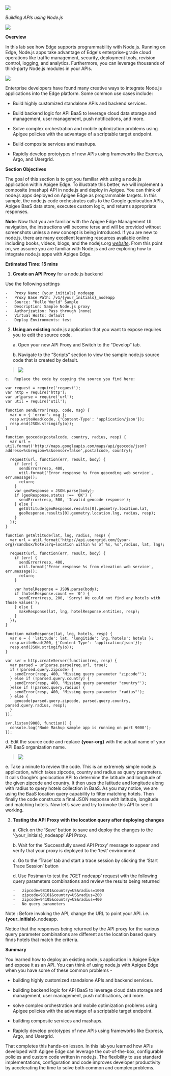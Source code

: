 ![](./media/image01.png)

*Building APIs using Node.js*

![](./media/image11.png)

**Overview**

In this lab see how Edge supports programmability with Node.js. Running
on Edge, Node.js apps take advantage of Edge's enterprise-grade cloud
operations like traffic management, security, deployment tools, revision
control, logging, and analytics. Furthermore, you can leverage thousands
of third-party Node.js modules in your APIs.

![](./media/image20.png)

Enterprise developers have found many creative ways to integrate Node.js
applications into the Edge platform. Some common use cases include:

-   Build highly customized standalone APIs and backend services.

-   Build backend logic for API BaaS to leverage cloud data storage and
    management, user management, push notifications, and more.

-   Solve complex orchestration and mobile optimization problems using
    Apigee policies with the advantage of a scriptable
    target endpoint.

-   Build composite services and mashups.

-   Rapidly develop prototypes of new APIs using frameworks like
    Express, Argo, and Usergrid.

**Section Objectives**

The goal of this section is to get you familiar with using a node.js
application within Apigee Edge. To illustrate this better, we will
implement a composite (mashup) API in node.js and deploy in Apigee. You
can think of node.js apps deployed on Apigee Edge as programmable
targets. In this sample, the node.js code orchestrates calls to the
Google geolocation APIs, Apigee BaaS data store, executes custom logic,
and returns appropriate responses.

**Note**: Now that you are familiar with the Apigee Edge Management UI
navigation, the instructions will become terse and will be provided
without screenshots unless a new concept is being introduced. If you are
new to node.js, there are many excellent learning resources available
online including books, videos, blogs, and the nodejs.org
[*website*](https://nodejs.org/en/). From this point on, we assume you
are familiar with Node.js and are exploring how to integrate node.js
apps with Apigee Edge.

**Estimated Time: 15 mins**

1)  **Create an API Proxy** for a node.js backend

Use the following settings

    -   Proxy Name: {your_initials}_nodeapp
    -   Proxy Base Path: /v1/{your_initials}_nodeapp
    -   Source: "Hello World" Sample
    -   Description: Sample Node.js proxy
    -   Authorization: Pass through (none)
    -   Virtual Hosts: default
    -   Deploy Environments: test

2)  **Using an existing** node.js application that you want to expose
    requires you to edit the source code.

    a.  Open your new API Proxy and Switch to the “Develop” tab.

    b.  Navigate to the “Scripts” section to view the sample node.js
        source code that is created by default.

> ![](./media/image27.png)

    c.  Replace the code by copying the source you find here:

  ```
  var request = require('request');
  var http = require('http');
  var urlparse = require('url');
  var util = require('util');

  function sendError(resp, code, msg) {
    var o = { 'error': msg };
    resp.writeHead(code, {'Content-Type': 'application/json'});
    resp.end(JSON.stringify(o));
  }

  function geocode(postalcode, country, radius, resp) {
    var url = util.format('http://maps.googleapis.com/maps/api/geocode/json?address=%s&region=%s&sensor=false',postalcode, country);

    request(url, function(err, result, body) {
      if (err) {
        sendError(resp, 400,
        util.format('Error response %s from geocoding web service', err.message));
        return;
      }
      var geoResponse = JSON.parse(body);
      if (geoResponse.status !== 'OK') {
        sendError(resp, 500, 'Invalid geocode response');
      } else {
        getAltitude(geoResponse.results[0].geometry.location.lat,
        geoResponse.results[0].geometry.location.lng, radius, resp);
      }
    });
  }

  function getAltitude(lat, lng, radius, resp) {
    var url = util.format('http://api.usergrid.com/{your-org}/sandbox/hotels?q=location within %s of %s, %s',radius, lat, lng);

    request(url, function(err, result, body) {
      if (err) {
        sendError(resp, 400,
        util.format('Error response %s from elevation web service', err.message));
        return;
      }

      var hotelResponse = JSON.parse(body);
      if (hotelResponse.count == '0') {
        sendError(resp, 200, 'Sorry! We could not find any hotels with those values');
      } else {
        makeResponse(lat, lng, hotelResponse.entities, resp);
      }
    });
  }

  function makeResponse(lat, lng, hotels, resp) {
    var o = { 'latitude': lat, 'longitide': lng,'hotels': hotels };
    resp.writeHead(200, {'Content-Type': 'application/json'});
    resp.end(JSON.stringify(o));
  }

  var svr = http.createServer(function(req, resp) {
    var parsed = urlparse.parse(req.url, true);
    if (!parsed.query.zipcode) {
      sendError(resp, 400, 'Missing query parameter "zipcode"');
    } else if (!parsed.query.country) {
      sendError(resp, 400, 'Missing query parameter "country"');
    }else if (!parsed.query.radius) {
      sendError(resp, 400, 'Missing query parameter "radius"');
    } else {
      geocode(parsed.query.zipcode, parsed.query.country, parsed.query.radius, resp);
    }
  });

  svr.listen(9000, function() {
    console.log('Node Mashup sample app is running on port 9000');
  });
  ```


  d.  Edit the source code and replace **{your-org}** with the actual name
      of your API BaaS organization name.

> ![](./media/image18.png)

  e.  Take a minute to review the code. This is an extremely simple
      node.js application, which takes zipcode, country and radius as
      query parameters. It calls Google’s geolocation API to determine
      the latitude and longitude of the given zipcode and country. It
      then uses the latitude and longitude along with radius to query
      hotels collection in BaaS. As you may notice, we are using the
      BaaS location query capability to filter matching hotels. Then
      finally the code constructs a final JSON response with latitude,
      longitude and matching hotels. Now let’s save and try to invoke
      this API to see it working.

<!-- -->

3)  **Testing the API Proxy with the location query after deploying changes**

    a.  Click on the ‘Save’ button to save and deploy the changes to the
        ‘{your_initials}_nodeapp’ API Proxy.

    b.  Wait for the ‘Successfully saved API Proxy’ message to appear
        and verify that your proxy is deployed to the ‘test’
        environment

    c.  Go to the ‘Trace’ tab and start a trace session by clicking the
        ‘Start Trace Session’ button

    d.  Use Postman to test the ‘/GET nodeapp’ request with the following
        query parameters combinations and review the results being
        returned

        -   zipcode=98101&country=US&radius=1000
        -   zipcode=98101&country=US&radius=200
        -   zipcode=94105&country=US&radius=400
        -   No query parameters

Note : Before invoking the API, change the URL to point your API.
i.e. **{your\_initials}**\_nodeapp.

Notice that the responses being returned by the API proxy for the
various query parameter combinations are different as the location
based query finds hotels that match the criteria.

**Summary**

You learned how to deploy an existing node.js application in Apigee Edge
and expose it as an API. You can think of using node.js with Apigee Edge
when you have some of these common problems -

-   building highly customized standalone APIs and backend services.

-   building backend logic for API BaaS to leverage cloud data storage
    and management, user management, push notifications, and more.

-   solve complex orchestration and mobile optimization problems using
    Apigee policies with the advantage of a scriptable
    target endpoint.

-   building composite services and mashups.

-   Rapidly develop prototypes of new APIs using frameworks like
    Express, Argo, and Usergrid.

That completes this hands-on lesson. In this lab you learned how APIs
developed with Apigee Edge can leverage the out-of-the-box, configurable
policies and custom code written in node.js. The flexibility to use
standard implementations, configuration and code improves developer
productivity by accelerating the time to solve both common and complex
problems.
